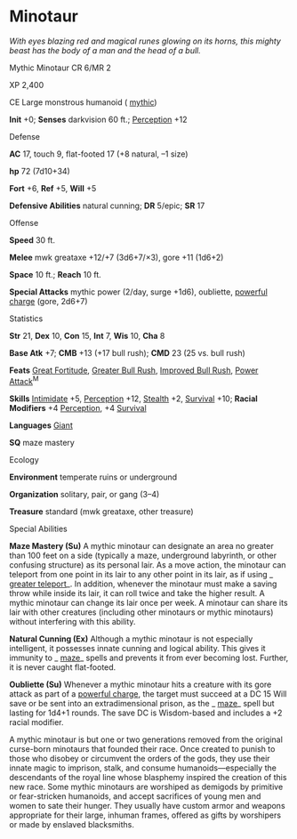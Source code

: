 # Minotaur

_With eyes blazing red and magical runes glowing on its horns, this mighty beast has the body of a man and the head of a bull._

Mythic Minotaur CR 6/MR 2

XP 2,400

CE Large monstrous humanoid ( [mythic](/pathfinderRPG/prd/mythicAdventures/mythicMonsters.html#_mythic-subtype))

**Init** +0; **Senses** darkvision 60 ft.; [Perception](/pathfinderRPG/prd/skills/perception.html#_perception) +12

Defense

**AC** 17, touch 9, flat-footed 17 (+8 natural, –1 size)

**hp** 72 (7d10+34)

**Fort** +6, **Ref** +5, **Will** +5

**Defensive Abilities** natural cunning; **DR** 5/epic; **SR** 17

Offense

**Speed** 30 ft.

**Melee** mwk greataxe +12/+7 (3d6+7/×3), gore +11 (1d6+2)

**Space** 10 ft.; **Reach** 10 ft.

**Special Attacks** mythic power (2/day, surge +1d6), oubliette, [powerful charge](/pathfinderRPG/prd/monsters/universalMonsterRules.html#_powerful-charge) (gore, 2d6+7)

Statistics

**Str** 21, **Dex** 10, **Con** 15, **Int** 7, **Wis** 10, **Cha** 8

**Base Atk** +7; **CMB** +13 (+17 bull rush); **CMD** 23 (25 vs. bull rush)

**Feats** [Great Fortitude](/pathfinderRPG/prd/feats.html#_great-fortitude), [Greater Bull Rush](/pathfinderRPG/prd/feats.html#_greater-bull-rush), [Improved Bull Rush](/pathfinderRPG/prd/feats.html#_improved-bull-rush), [Power Attack](/pathfinderRPG/prd/mythicAdventures/mythicFeats.html#_power-attack-mythic)<sup>M</sup>

**Skills** [Intimidate](/pathfinderRPG/prd/skills/intimidate.html#_intimidate) +5, [Perception](/pathfinderRPG/prd/skills/perception.html#_perception) +12, [Stealth](/pathfinderRPG/prd/skills/stealth.html#_stealth) +2, [Survival](/pathfinderRPG/prd/skills/survival.html#_survival) +10; **Racial Modifiers** +4 [Perception](/pathfinderRPG/prd/skills/perception.html#_perception), +4 [Survival](/pathfinderRPG/prd/skills/survival.html#_survival)

**Languages** [Giant](/pathfinderRPG/prd/monsters/creatureTypes.html#_giant-subtype)

**SQ** maze mastery

Ecology

**Environment** temperate ruins or underground

**Organization** solitary, pair, or gang (3–4)

**Treasure** standard (mwk greataxe, other treasure)

Special Abilities

**Maze Mastery (Su)** A mythic minotaur can designate an area no greater than 100 feet on a side (typically a maze, underground labyrinth, or other confusing structure) as its personal lair. As a move action, the minotaur can teleport from one point in its lair to any other point in its lair, as if using _ [greater teleport](/pathfinderRPG/prd/spells/teleport.html#_teleport-greater)_. In addition, whenever the minotaur must make a saving throw while inside its lair, it can roll twice and take the higher result. A mythic minotaur can change its lair once per week. A minotaur can share its lair with other creatures (including other minotaurs or mythic minotaurs) without interfering with this ability.

**Natural Cunning (Ex)** Although a mythic minotaur is not especially intelligent, it possesses innate cunning and logical ability. This gives it immunity to _ [maze](/pathfinderRPG/prd/spells/maze.html#_maze)_ spells and prevents it from ever becoming lost. Further, it is never caught flat-footed.

**Oubliette (Su)** Whenever a mythic minotaur hits a creature with its gore attack as part of a [powerful charge](/pathfinderRPG/prd/monsters/universalMonsterRules.html#_powerful-charge), the target must succeed at a DC 15 Will save or be sent into an extradimensional prison, as the _ [maze](/pathfinderRPG/prd/spells/maze.html#_maze)_ spell but lasting for 1d4+1 rounds. The save DC is Wisdom-based and includes a +2 racial modifier.

A mythic minotaur is but one or two generations removed from the original curse-born minotaurs that founded their race. Once created to punish to those who disobey or circumvent the orders of the gods, they use their innate magic to imprison, stalk, and consume humanoids—especially the descendants of the royal line whose blasphemy inspired the creation of this new race. Some mythic minotaurs are worshiped as demigods by primitive or fear-stricken humanoids, and accept sacrifices of young men and women to sate their hunger. They usually have custom armor and weapons appropriate for their large, inhuman frames, offered as gifts by worshipers or made by enslaved blacksmiths.

